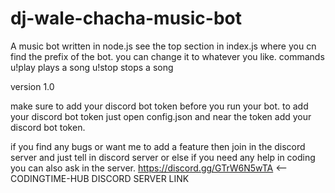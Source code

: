 # dj-wale-chacha-music-bot
A music bot written in node.js 
 see the top section in index.js where you cn find the prefix of the bot. you can change it to whatever you like.
commands
u!play <song> plays a song
  u!stop stops a song
 
 version 1.0
 
 make sure to add your discord bot token before you run your bot. to add your discord bot token just open config.json and near the token add your discord bot token.
 
 if you find any bugs or want me to add a feature then join in the discord server and just tell in discord server or else if you need any help in coding you can also ask in the server.
 https://discord.gg/GTrW6N5wTA <-- CODINGTIME-HUB DISCORD SERVER LINK
